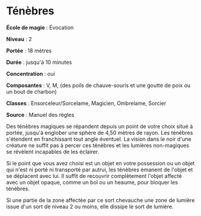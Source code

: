 # Ténèbres

**École de magie** : Évocation

**Niveau** : 2

**Portée** : 18 mètres

**Durée** : jusqu'à 10 minutes

**Concentration** : oui

**Composantes** : V, M, (des poils de chauve-souris et une goutte de poix ou un bout de charbon)

**Classes** : Ensorceleur/Sorcelame, Magicien, Ombrelame, Sorcier

**Source** : Manuel des règles

Des ténèbres magiques se répandent depuis un point de votre choix situé à portée, jusqu'à englober une sphère de 4,50 mètres de rayon. Les ténèbres s'étendent en franchissant tout angle éventuel. La vision dans le noir d'une créature ne suffit pas à percer ces ténèbres et les lumières non-magiques se révèlent incapables de les éclairer.

Si le point que vous avez choisi est un objet en votre possession ou un objet qui n'est ni porté ni transporté par autrui, les ténèbres émanent de l'objet et se déplacent avec lui. Il suffit de recouvrir complètement l'objet affecté avec un objet opaque, comme un bol ou un heaume, pour bloquer les ténèbres.

Si une partie de la zone affectée par ce sort chevauche une zone de lumière issue d'un sort de niveau 2 ou moins, elle dissipe le sort de lumière.
